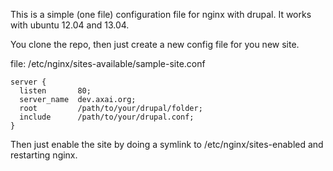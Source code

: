 This is a simple (one file) configuration file for nginx with drupal.
It works with ubuntu 12.04 and 13.04.

You clone the repo, then just create a new config file for you new site.

file: /etc/nginx/sites-available/sample-site.conf

    server {
      listen       80;
      server_name  dev.axai.org;
      root         /path/to/your/drupal/folder;
      include      /path/to/your/drupal.conf;
    }

Then just enable the site by doing a symlink to /etc/nginx/sites-enabled and
restarting nginx.
